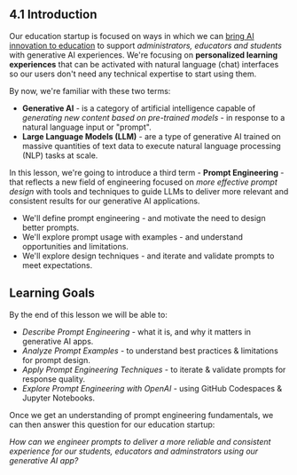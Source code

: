 <!--
GUIDING THEME:
This lesson should answer the question:
"If I were building an education AI startup, how would prompt-engineering help me?"

INTRODUCTION:
Identify 3 core concepts to teach.
Identify 3 learning goals to achieve.

CODE CHALLENGE:
If provided, should have an education focus - help show how the concepts can be applied to make the lives of teachers and students easier.
-->

## 4.1 Introduction

Our education startup is focused on ways in which we can [bring AI innovation to education](https://educationblog.microsoft.com/2023/06/collaborating-to-bring-ai-innovation-to-education) to support _administrators, educators and students_ with generative AI experiences. We're focusing on **personalized learning experiences** that can be activated with natural language (chat) interfaces so our users don't need any technical expertise to start using them. 


By now, we're familiar with these two terms:
 - **Generative AI** - is a category of artificial intelligence capable of _generating new content based on pre-trained models_ - in response to a natural language input or "prompt".
 - **Large Language Models (LLM)** - are a type of generative AI trained on massive quantities of text data to execute natural language processing (NLP) tasks at scale. 

In this lesson, we're going to introduce a third term - **Prompt Engineering** - that reflects a new field of engineering focused on _more effective prompt design_ with tools and techniques to guide LLMs to deliver more relevant and consistent results for our generative AI applications.
 - We'll define prompt engineering - and motivate the need to design better prompts.
 - We'll explore prompt usage with examples - and understand opportunities and limitations.
 - We'll explore design techniques - and iterate and validate prompts to meet expectations.


## Learning Goals

By the end of this lesson we will be able to:
 - _Describe Prompt Engineering_ - what it is, and why it matters in generative AI apps.
 - _Analyze Prompt Examples_ - to understand best practices & limitations for prompt design.
 - _Apply Prompt Engineering Techniques_ - to iterate & validate prompts for response quality.
 - _Explore Prompt Engineering with OpenAI_ - using GitHub Codespaces & Jupyter Notebooks.

Once we get an understanding of prompt engineering fundamentals, we can then answer this question for our education startup:

_How can we engineer prompts to deliver a more reliable and consistent experience for our students, educators and adminstrators using our generative AI app?_

